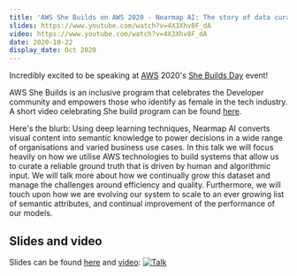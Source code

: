 ```yaml
---
title: 'AWS She Builds on AWS 2020 - Nearmap AI: The story of data curation to power deep learning'
slides: https://www.youtube.com/watch?v=4X3Xhv8F_dA
video: https://www.youtube.com/watch?v=4X3Xhv8F_dA
date: 2020-10-22
display_date: Oct 2020
---
```


Incredibly excited to be speaking at [AWS] 2020's [She Builds Day] event! 

AWS She Builds is an inclusive program that celebrates the Developer community and empowers those who identify as female in the tech industry. 
A short video celebrating She build program can be found [here][she_build_promo].


Here's the blurb: 
Using deep learning techniques, Nearmap AI converts visual content into semantic knowledge to power decisions in a wide range of organisations and varied business use cases. In this talk we will focus heavily on how we utilise AWS technologies to build systems that allow us to curate  a reliable ground truth that is driven by human and algorithmic input. We will talk more about how we continually grow this dataset and manage the challenges around efficiency and quality. Furthermore, we will touch upon how we are evolving our system to scale to an ever growing list of semantic attributes, and continual improvement of the performance of our models.

## Slides and video

Slides can be found [here][slides] and [video][slides]: 
[![Talk](http://img.youtube.com/vi/4X3Xhv8F_dA/0.jpg)](https://www.youtube.com/watch?v=4X3Xhv8F_dA)


[AWS]: https://aws.com 
[She Builds Day]: https://aws-shebuildsday.splashthat.com
[she_build_promo]: https://www.linkedin.com/posts/kim-bonilla_aws-awscommunity-womenintechnology-activity-6722278511270248448-frXY
[slides]: https://www.youtube.com/watch?v=4X3Xhv8F_dA
